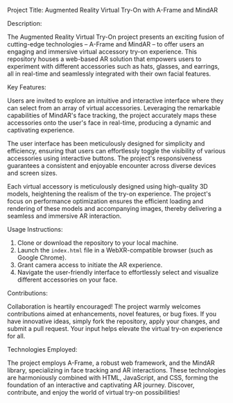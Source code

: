 Project Title: Augmented Reality Virtual Try-On with A-Frame and MindAR

Description:

The Augmented Reality Virtual Try-On project presents an exciting fusion of cutting-edge technologies – A-Frame and MindAR – to offer users an engaging and immersive virtual accessory try-on experience. This repository houses a web-based AR solution that empowers users to experiment with different accessories such as hats, glasses, and earrings, all in real-time and seamlessly integrated with their own facial features.

Key Features:

Users are invited to explore an intuitive and interactive interface where they can select from an array of virtual accessories. Leveraging the remarkable capabilities of MindAR's face tracking, the project accurately maps these accessories onto the user's face in real-time, producing a dynamic and captivating experience.

The user interface has been meticulously designed for simplicity and efficiency, ensuring that users can effortlessly toggle the visibility of various accessories using interactive buttons. The project's responsiveness guarantees a consistent and enjoyable encounter across diverse devices and screen sizes.

Each virtual accessory is meticulously designed using high-quality 3D models, heightening the realism of the try-on experience. The project's focus on performance optimization ensures the efficient loading and rendering of these models and accompanying images, thereby delivering a seamless and immersive AR interaction.

Usage Instructions:

1. Clone or download the repository to your local machine.
2. Launch the `index.html` file in a WebXR-compatible browser (such as Google Chrome).
3. Grant camera access to initiate the AR experience.
4. Navigate the user-friendly interface to effortlessly select and visualize different accessories on your face.

Contributions:

Collaboration is heartily encouraged! The project warmly welcomes contributions aimed at enhancements, novel features, or bug fixes. If you have innovative ideas, simply fork the repository, apply your changes, and submit a pull request. Your input helps elevate the virtual try-on experience for all.

Technologies Employed:

The project employs A-Frame, a robust web framework, and the MindAR library, specializing in face tracking and AR interactions. These technologies are harmoniously combined with HTML, JavaScript, and CSS, forming the foundation of an interactive and captivating AR journey. Discover, contribute, and enjoy the world of virtual try-on possibilities!

